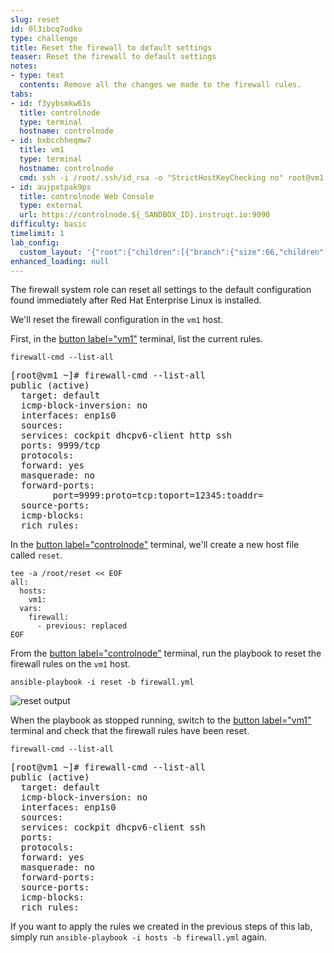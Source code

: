 ```yaml
---
slug: reset
id: 0l3ibcq7odko
type: challenge
title: Reset the firewall to default settings
teaser: Reset the firewall to default settings
notes:
- type: text
  contents: Remove all the changes we made to the firewall rules.
tabs:
- id: f3yybsmkw61s
  title: controlnode
  type: terminal
  hostname: controlnode
- id: bxbcchheqmw7
  title: vm1
  type: terminal
  hostname: controlnode
  cmd: ssh -i /root/.ssh/id_rsa -o "StrictHostKeyChecking no" root@vm1
- id: aujpxtpak9ps
  title: controlnode Web Console
  type: external
  url: https://controlnode.${_SANDBOX_ID}.instruqt.io:9090
difficulty: basic
timelimit: 1
lab_config:
  custom_layout: '{"root":{"children":[{"branch":{"size":66,"children":[{"leaf":{"tabs":["f3yybsmkw61s","aujpxtpak9ps"],"activeTabId":"f3yybsmkw61s","size":49}},{"leaf":{"tabs":["bxbcchheqmw7"],"activeTabId":"bxbcchheqmw7","size":49}}]}},{"leaf":{"tabs":["assignment"],"activeTabId":"assignment","size":33}}],"orientation":"Horizontal"}}'
enhanced_loading: null
---
```


The firewall system role can reset all settings to the default configuration found immediately after Red Hat Enterprise Linux is installed.

We'll reset the firewall configuration in the `vm1` host.

First, in the [button label="vm1"](tab-1) terminal, list the current rules.

```bash,run
firewall-cmd --list-all
```

<pre>
[root@vm1 ~]# firewall-cmd --list-all
public (active)
  target: default
  icmp-block-inversion: no
  interfaces: enp1s0
  sources:
  services: cockpit dhcpv6-client http ssh
  ports: 9999/tcp
  protocols:
  forward: yes
  masquerade: no
  forward-ports:
        port=9999:proto=tcp:toport=12345:toaddr=
  source-ports:
  icmp-blocks:
  rich rules:
</pre>

In the [button label="controlnode"](tab-0) terminal, we'll create a new host file called `reset`.

```bash,run
tee -a /root/reset << EOF
all:
  hosts:
    vm1:
  vars:
    firewall:
      - previous: replaced
EOF
```

From the [button label="controlnode"](tab-0) terminal, run the playbook to reset the firewall rules on the `vm1` host.

```bash,run
ansible-playbook -i reset -b firewall.yml
```

![reset output](../assets/resetplaybook.png)

When the playbook as stopped running, switch to the [button label="vm1"](tab-1) terminal and check that the firewall rules have been reset.

```bash,run
firewall-cmd --list-all
```

<pre>
[root@vm1 ~]# firewall-cmd --list-all
public (active)
  target: default
  icmp-block-inversion: no
  interfaces: enp1s0
  sources:
  services: cockpit dhcpv6-client ssh
  ports:
  protocols:
  forward: yes
  masquerade: no
  forward-ports:
  source-ports:
  icmp-blocks:
  rich rules:
</pre>

If you want to apply the rules we created in the previous steps of this lab, simply run `ansible-playbook -i hosts -b firewall.yml` again.
